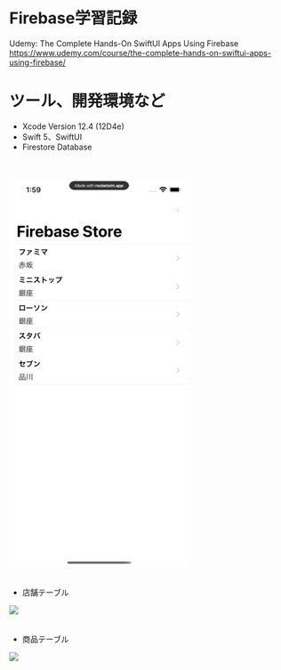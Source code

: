 # Firebase学習記録  
Udemy: The Complete Hands-On SwiftUI Apps Using Firebase  
https://www.udemy.com/course/the-complete-hands-on-swiftui-apps-using-firebase/

# ツール、開発環境など
- Xcode Version 12.4 (12D4e)
- Swift 5、SwiftUI
- Firestore Database

<br><br>
![demo](https://github.com/YamamotoDesu/Firesbasetore/blob/main/FirebaseStore.gif)
<br><br>

- 店舗テーブル
<img src="https://user-images.githubusercontent.com/47273077/120968623-0e18c380-c7a4-11eb-8080-69bafc98274c.png" width="600">
<br><br>

- 商品テーブル  
<img src="https://user-images.githubusercontent.com/47273077/120968556-fa6d5d00-c7a3-11eb-8aee-818b42f7f899.png" width="600">
